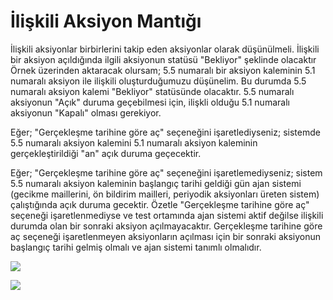 # İlişkili Aksiyon Mantığı

İlişkili aksiyonlar birbirlerini takip eden aksiyonlar olarak düşünülmeli. İlişkili bir aksiyon açıldığında ilgili aksiyonun statüsü "Bekliyor" şeklinde olacaktır
Örnek üzerinden aktaracak olursam;
5.5 numaralı bir aksiyon kaleminin 5.1 numaralı aksiyon ile ilişkili oluşturduğumuzu düşünelim. Bu durumda 5.5 numaralı aksiyon kalemi "Bekliyor" statüsünde olacaktır. 5.5 numaralı aksiyonun "Açık" duruma geçebilmesi için, ilişkli olduğu 5.1 numaralı aksiyonun "Kapalı" olması gerekiyor.

Eğer; "Gerçekleşme tarihine göre aç" seçeneğini işaretlediyseniz; sistemde 5.5 numaralı aksiyon kalemini 5.1 numaralı aksiyon kaleminin gerçekleştirildiği "an" açık duruma geçecektir.

Eğer; "Gerçekleşme tarihine göre aç" seçeneğini işaretlemediyseniz; sistem 5.5 numaralı aksiyon kaleminin başlangıç tarihi geldiği gün ajan sistemi (gecikme maillerini, ön bildirim mailleri, periyodik aksiyonları üreten sistem) çalıştığında açık duruma gecektir. Özetle "Gerçekleşme tarihine göre aç" seçeneği işaretlenmediyse ve test ortamında ajan sistemi aktif değilse ilişkili durumda olan bir sonraki aksiyon açılmayacaktır. Gerçekleşme tarihine göre aç seçeneği işaretlenmeyen aksiyonların açılması için bir sonraki aksiyonun başlangıç tarihi gelmiş olmalı ve ajan sistemi tanımlı olmalıdır.

![](https://docsbimser.blob.core.windows.net/imagecontainer/ilişkili_aks1-ef73b95d-5a3f-4f14-a33e-534ec2d2178f.png)

![](https://docsbimser.blob.core.windows.net/imagecontainer/ilişkili_aks2-b7cc30f2-53d8-4aaf-9d6b-077bfb00c8f9.png)

